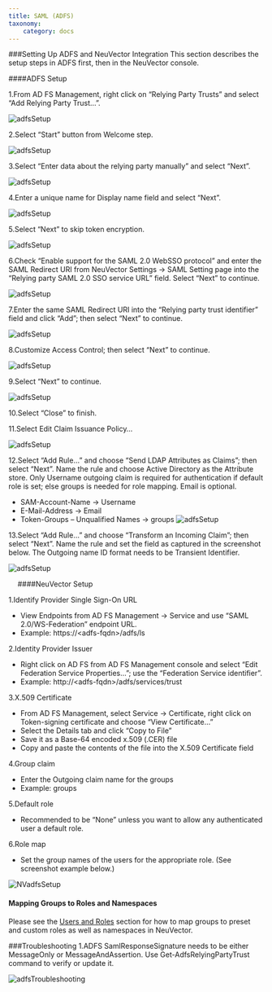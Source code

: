 ```yaml
---
title: SAML (ADFS)
taxonomy:
    category: docs
---
```



###Setting Up ADFS and NeuVector Integration
This section describes the setup steps in ADFS first, then in the NeuVector console.

####ADFS Setup

1.From AD FS Management, right click on “Relying Party Trusts” and select “Add Relying Party Trust…”.

![adfsSetup](adfs1.png)

2.Select “Start” button from Welcome step.

![adfsSetup](adfs2.png)
 
3.Select “Enter data about the relying party manually” and select “Next”.

![adfsSetup](adfs3.png)

4.Enter a unique name for Display name field and select “Next”.

![adfsSetup](adfs4.png)

5.Select “Next” to skip token encryption.

![adfsSetup](adfs5.png)

6.Check “Enable support for the SAML 2.0 WebSSO protocol” and enter  the SAML Redirect URI from NeuVector Settings -> SAML Setting page into the “Relying party SAML 2.0 SSO service URL” field.  Select “Next” to continue.

![adfsSetup](adfs6.png)

7.Enter the same SAML Redirect URI into the “Relying party trust identifier” field and click “Add”; then select “Next” to continue.

![adfsSetup](adfs7.png)

8.Customize Access Control; then select “Next” to continue.

![adfsSetup](adfs8.png)

9.Select “Next” to continue.

![adfsSetup](adfs9.png)

10.Select “Close” to finish.

11.Select Edit Claim Issuance Policy…

![adfsSetup](adfs10-11.png)

12.Select “Add Rule…” and choose “Send LDAP Attributes as Claims”; then select “Next”.  Name the rule and choose Active Directory as the Attribute store. Only Username outgoing claim is required for authentication if default role is set; else groups is needed for role mapping.  Email is optional.
+ SAM-Account-Name -> Username
+ E-Mail-Address -> Email
+ Token-Groups – Unqualified Names -> groups
![adfsSetup](adfs11-12.png)

13.Select “Add Rule…” and choose “Transform an Incoming Claim”; then select “Next”.  Name the rule and set the field as captured in the screenshot below.  The Outgoing name ID format needs to be Transient Identifier.

![adfsSetup](adfs12-13.png)

  
####NeuVector Setup

1.Identify Provider Single Sign-On URL
+ View Endpoints from AD FS Management -> Service and use “SAML 2.0/WS-Federation” endpoint URL.
+ Example: https://&lt;adfs-fqdn>/adfs/ls

2.Identity Provider Issuer
+ Right click on AD FS from AD FS Management console and select “Edit Federation Service Properties…”; use the “Federation Service identifier”.
+ Example: http://&lt;adfs-fqdn>/adfs/services/trust

3.X.509 Certificate
+ From AD FS Management, select Service -> Certificate, right click on Token-signing certificate and choose “View Certificate…”
+ Select the Details tab and click “Copy to File”
+ Save it as a Base-64 encoded x.509 (.CER) file
+ Copy and paste the contents of the file into the X.509 Certificate field

4.Group claim
+ Enter the Outgoing claim name for the groups
+ Example: groups

5.Default role
+ Recommended to be “None” unless you want to allow any authenticated user a default role.

6.Role map
+ Set the group names of the users for the appropriate role.  (See screenshot example below.)

![NVadfsSetup](nv_adfs1.png)

#### Mapping Groups to Roles and Namespaces
Please see the [Users and Roles](/configuration/users#mapping-groups-to-roles-and-namespaces) section for how to map groups to preset and custom roles as well as namespaces in NeuVector.

 
###Troubleshooting
1.ADFS SamlResponseSignature needs to be either MessageOnly or MessageAndAssertion.  Use Get-AdfsRelyingPartyTrust command to verify or update it.

![adfsTroubleshooting](nv_adfs2.png)


 

